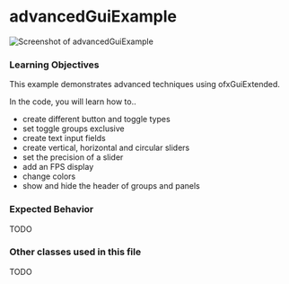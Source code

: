 # advancedGuiExample

![Screenshot of advancedGuiExample](advancedGuiExample.png)

### Learning Objectives

This example demonstrates advanced techniques using ofxGuiExtended.

In the code, you will learn how to..
* create different button and toggle types
* set toggle groups exclusive
* create text input fields
* create vertical, horizontal and circular sliders
* set the precision of a slider
* add an FPS display
* change colors
* show and hide the header of groups and panels

### Expected Behavior

TODO

### Other classes used in this file

TODO
